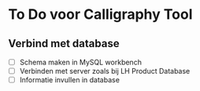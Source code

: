 # To Do voor Calligraphy Tool

## Verbind met database

- [ ] Schema maken in MySQL workbench
- [ ] Verbinden met server zoals bij LH Product Database
- [ ] Informatie invullen in database
